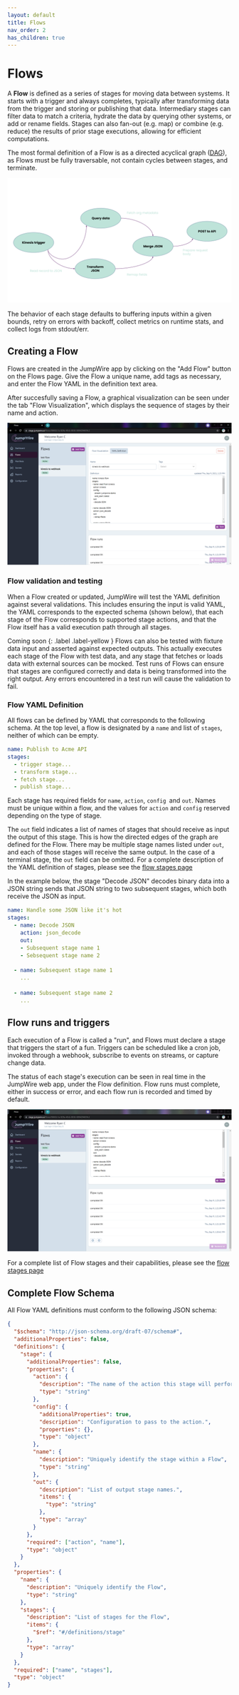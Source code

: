 ```yaml
---
layout: default
title: Flows
nav_order: 2
has_children: true
---
```


# Flows

A **Flow** is defined as a series of stages for moving data between systems. It starts with a trigger and always completes, typically after transforming data from the trigger and storing or publishing that data. Intermediary stages can filter data to match a criteria, hydrate the data by querying other systems, or add or rename fields. Stages can also fan-out (e.g. map) or combine (e.g. reduce) the results of prior stage executions, allowing for efficient computations.

The most formal definition of a Flow is as a directed acyclical graph ([DAG](https://en.wikipedia.org/wiki/Directed_acyclic_graph)), as Flows must be fully traversable, not contain cycles between stages, and terminate.

![](../../assets/images/Flows.svg)

The behavior of each stage defaults to buffering inputs within a given bounds, retry on errors with backoff, collect metrics on runtime stats, and collect logs from stdout/err.

## Creating a Flow

Flows are created in the JumpWire app by clicking on the "Add Flow" button on the Flows page. Give the Flow a unique name, add tags as necessary, and enter the Flow YAML in the definition text area.

After succesfully saving a Flow, a graphical visualization can be seen under the tab "Flow Visualization", which displays the sequence of stages by their name and action.

![](../../assets/images/flows_page.png)

### Flow validation and testing

When a Flow created or updated, JumpWire will test the YAML definition against several validations. This includes ensuring the input is valid YAML, the YAML corresponds to the expected schema (shown below), that each stage of the Flow corresponds to supported stage actions, and that the Flow itself has a valid execution path through all stages.

Coming soon
{: .label .label-yellow }
Flows can also be tested with fixture data input and asserted against expected outputs. This actually executes each stage of the Flow with test data, and any stage that fetches or loads data with external sources can be mocked. Test runs of Flows can ensure that stages are configured correctly and data is being transformed into the right output. Any errors encountered in a test run will cause the validation to fail.

### Flow YAML Definition

All flows can be defined by YAML that corresponds to the following schema. At the top level, a flow is designated by a `name` and list of `stages`, neither of which can be empty.

```yaml
name: Publish to Acme API
stages:
  - trigger stage...
  - transform stage...
  - fetch stage...
  - publish stage...
```

Each stage has required fields for `name`, `action`, `config `and `out`. Names must be unique within a flow, and the values for `action` and `config` reserved depending on the type of stage.

The `out` field indicates a list of names of stages that should receive as input the output of this stage. This is how the directed edges of the graph are defined for the Flow. There may be multiple stage names listed under `out`, and each of those stages will receive the same output. In the case of a terminal stage, the `out` field can be omitted. For a complete description of the YAML definition of stages, please see the [flow stages page](stages)

In the example below, the stage "Decode JSON" decodes binary data into a JSON string sends that JSON string to two subsequent stages, which both receive the JSON as input.

```yaml
name: Handle some JSON like it's hot
stages:
  - name: Decode JSON
    action: json_decode
    out:
    - Subsequent stage name 1
    - Sebsequent stage name 2

  - name: Subsequent stage name 1
    ...

  - name: Subsequent stage name 2
    ...
```

## Flow runs and triggers

Each execution of a Flow is called a "run", and Flows must declare a stage that triggers the start of a fun. Triggers can be scheduled like a cron job, invoked through a webhook, subscribe to events on streams, or capture change data.

The status of each stage's execution can be seen in real time in the JumpWire web app, under the Flow definition. Flow runs must complete, either in success or error, and each flow run is recorded and timed by default.

![](../../assets/images/flow_runs.png)

For a complete list of Flow stages and their capabilities, please see the [flow stages page](stages)

## Complete Flow Schema

All Flow YAML definitions must conform to the following JSON schema:

```json
{
  "$schema": "http://json-schema.org/draft-07/schema#",
  "additionalProperties": false,
  "definitions": {
    "stage": {
      "additionalProperties": false,
      "properties": {
        "action": {
          "description": "The name of the action this stage will perform. The name could be custom to identify this stage, or correspond to a packaged stage.",
          "type": "string"
        },
        "config": {
          "additionalProperties": true,
          "description": "Configuration to pass to the action.",
          "properties": {},
          "type": "object"
        },
        "name": {
          "description": "Uniquely identify the stage within a Flow",
          "type": "string"
        },
        "out": {
          "description": "List of output stage names.",
          "items": {
            "type": "string"
          },
          "type": "array"
        }
      },
      "required": ["action", "name"],
      "type": "object"
    }
  },
  "properties": {
    "name": {
      "description": "Uniquely identify the Flow",
      "type": "string"
    },
    "stages": {
      "description": "List of stages for the Flow",
      "items": {
        "$ref": "#/definitions/stage"
      },
      "type": "array"
    }
  },
  "required": ["name", "stages"],
  "type": "object"
}
```
